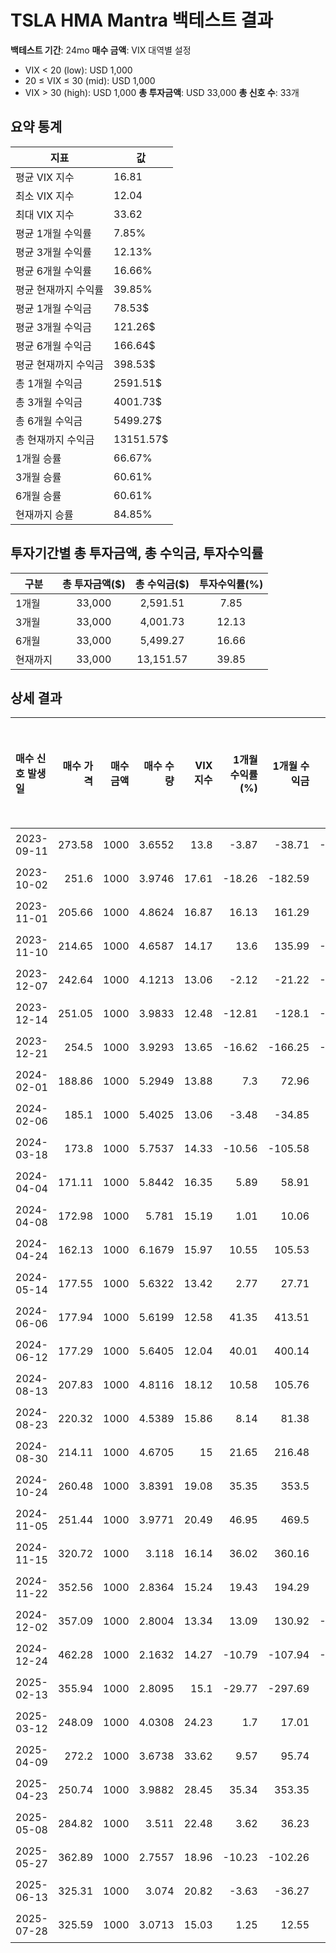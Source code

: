 # TSLA HMA Mantra 백테스트 결과

**백테스트 기간**: 24mo
**매수 금액**: VIX 대역별 설정
  - VIX < 20 (low): USD 1,000
  - 20 ≤ VIX ≤ 30 (mid): USD 1,000
  - VIX > 30 (high): USD 1,000
**총 투자금액**: USD 33,000
**총 신호 수**: 33개

## 요약 통계

| 지표 | 값 |
|------|----|
| 평균 VIX 지수 | 16.81 |
| 최소 VIX 지수 | 12.04 |
| 최대 VIX 지수 | 33.62 |
| 평균 1개월 수익률 | 7.85% |
| 평균 3개월 수익률 | 12.13% |
| 평균 6개월 수익률 | 16.66% |
| 평균 현재까지 수익률 | 39.85% |
| 평균 1개월 수익금 | 78.53$ |
| 평균 3개월 수익금 | 121.26$ |
| 평균 6개월 수익금 | 166.64$ |
| 평균 현재까지 수익금 | 398.53$ |
| 총 1개월 수익금 | 2591.51$ |
| 총 3개월 수익금 | 4001.73$ |
| 총 6개월 수익금 | 5499.27$ |
| 총 현재까지 수익금 | 13151.57$ |
| 1개월 승률 | 66.67% |
| 3개월 승률 | 60.61% |
| 6개월 승률 | 60.61% |
| 현재까지 승률 | 84.85% |

## 투자기간별 총 투자금액, 총 수익금, 투자수익률

| 구분 | 총 투자금액($) | 총 수익금($) | 투자수익률(%) |
|------|:-------------:|:------------:|:-------------:|
| 1개월 | 33,000 | 2,591.51 | 7.85 |
| 3개월 | 33,000 | 4,001.73 | 12.13 |
| 6개월 | 33,000 | 5,499.27 | 16.66 |
| 현재까지 | 33,000 | 13,151.57 | 39.85 |

## 상세 결과

| 매수 신호 발생일   |   매수 가격 |   매수 금액 |   매수 수량 |   VIX 지수 |   1개월 수익률(%) |   1개월 수익금 |   3개월 수익률(%) |   3개월 수익금 |   6개월 수익률(%) |   6개월 수익금 |   현재까지 수익률(%) |   현재까지 수익금 |   벤치마크 1개월(%) |   벤치마크 3개월(%) |   벤치마크 6개월(%) | 신호 타당성 평가   |
|:------------|--------:|--------:|--------:|---------:|-------------:|----------:|-------------:|----------:|-------------:|----------:|--------------:|-----------:|--------------:|--------------:|--------------:|:------------|
| 2023-09-11  |  273.58 |    1000 |  3.6552 |    13.8  |        -3.87 |    -38.71 |       -10.87 |   -108.71 |       -35.91 |   -359.09 |         20.5  |     205.04 |         -2.46 |          2.61 |         14.18 | 불량          |
| 2023-10-02  |  251.6  |    1000 |  3.9746 |    17.61 |       -18.26 |   -182.59 |        -1.24 |    -12.4  |       -30.13 |   -301.31 |         31.03 |     310.32 |         -1.18 |         11.23 |         22.53 | 불량          |
| 2023-11-01  |  205.66 |    1000 |  4.8624 |    16.87 |        16.13 |    161.29 |        -6.84 |    -68.41 |        -5.65 |    -56.45 |         60.3  |     603.01 |          8.42 |         16.21 |         20.73 | 불량          |
| 2023-11-10  |  214.65 |    1000 |  4.6587 |    14.17 |        13.6  |    135.99 |       -11.69 |   -116.89 |       -18.6  |   -186.02 |         53.59 |     535.87 |          4.28 |         13.2  |         17.49 | 불량          |
| 2023-12-07  |  242.64 |    1000 |  4.1213 |    13.06 |        -2.12 |    -21.22 |       -27.24 |   -272.42 |       -27.97 |   -279.71 |         35.87 |     358.7  |          2.43 |         11.32 |         15.39 | 불량          |
| 2023-12-14  |  251.05 |    1000 |  3.9833 |    12.48 |       -12.81 |   -128.1  |       -32.49 |   -324.92 |       -32.02 |   -320.22 |         31.32 |     313.19 |          1.36 |          9.44 |         13.89 | 불량          |
| 2023-12-21  |  254.5  |    1000 |  3.9293 |    13.65 |       -16.62 |   -166.25 |       -30.98 |   -309.79 |       -27.36 |   -273.64 |         29.54 |     295.39 |          1.96 |         10.07 |         15.6  | 불량          |
| 2024-02-01  |  188.86 |    1000 |  5.2949 |    13.88 |         7.3  |     72.96 |        -4.7  |    -46.97 |        17.88 |    178.76 |         74.56 |     745.6  |          4.71 |          2.29 |         10.81 | 우수          |
| 2024-02-06  |  185.1  |    1000 |  5.4025 |    13.06 |        -3.48 |    -34.85 |        -0.18 |     -1.84 |        12.19 |    121.93 |         78.11 |     781.07 |          4.1  |          4.57 |          7.92 | 양호          |
| 2024-03-18  |  173.8  |    1000 |  5.7537 |    14.33 |       -10.56 |   -105.58 |         2.42 |     24.22 |        32.5  |    325.03 |         89.69 |     896.86 |         -2.47 |          5.48 |          9.26 | 우수          |
| 2024-04-04  |  171.11 |    1000 |  5.8442 |    16.35 |         5.89 |     58.91 |        44    |    439.95 |        50.79 |    507.92 |         92.67 |     926.69 |         -0.38 |          7.57 |         10.91 | 우수          |
| 2024-04-08  |  172.98 |    1000 |  5.781  |    15.19 |         1.01 |     10.06 |        45.4  |    454.04 |        44.57 |    445.72 |         90.59 |     905.85 |         -0.28 |          7.01 |         10.55 | 우수          |
| 2024-04-24  |  162.13 |    1000 |  6.1679 |    15.97 |        10.55 |    105.53 |        51.96 |    519.65 |        34.98 |    349.84 |        103.34 |    1033.4  |          4.6  |          9.55 |         15.43 | 우수          |
| 2024-05-14  |  177.55 |    1000 |  5.6322 |    13.42 |         2.77 |     27.71 |        11.23 |    112.31 |        80.92 |    809.18 |         85.68 |     856.8  |          3.57 |          1.86 |         14.27 | 우수          |
| 2024-06-06  |  177.94 |    1000 |  5.6199 |    12.58 |        41.35 |    413.51 |        23.31 |    233.06 |        97.49 |    974.94 |         85.27 |     852.74 |          4    |          3.12 |         13.02 | 우수          |
| 2024-06-12  |  177.29 |    1000 |  5.6405 |    12.04 |        40.01 |    400.14 |        27.57 |    275.71 |       119.86 |   1198.61 |         85.95 |     859.53 |          3.58 |          1.37 |         11.65 | 우수          |
| 2024-08-13  |  207.83 |    1000 |  4.8116 |    18.12 |        10.58 |    105.76 |        68.41 |    684.07 |        74    |    739.98 |         58.63 |     586.27 |          2.97 |         10.43 |         10.89 | 우수          |
| 2024-08-23  |  220.32 |    1000 |  4.5389 |    15.86 |         8.14 |     81.38 |        54.16 |    541.58 |        63.65 |    636.54 |         49.63 |     496.35 |          1.21 |          5.57 |          9.04 | 우수          |
| 2024-08-30  |  214.11 |    1000 |  4.6705 |    15    |        21.65 |    216.48 |        55.48 |    554.76 |        35.82 |    358.18 |         53.97 |     539.75 |          1.59 |          6.2  |          5.45 | 우수          |
| 2024-10-24  |  260.48 |    1000 |  3.8391 |    19.08 |        35.35 |    353.5  |        59.36 |    593.64 |        -8.64 |    -86.42 |         26.56 |     265.65 |          2.74 |          4.76 |         -8.99 | 양호          |
| 2024-11-05  |  251.44 |    1000 |  3.9771 |    20.49 |        46.95 |    469.5  |        52.59 |    525.93 |        14.23 |    142.26 |         31.11 |     311.15 |          5.06 |          3.66 |         -1.66 | 우수          |
| 2024-11-15  |  320.72 |    1000 |  3.118  |    16.14 |        36.02 |    360.16 |        10.98 |    109.82 |         8.41 |     84.06 |          2.79 |      27.92 |          3.07 |          4.16 |          0.37 | 우수          |
| 2024-11-22  |  352.56 |    1000 |  2.8364 |    15.24 |        19.43 |    194.29 |         0.52 |      5.22 |        -5.09 |    -50.89 |         -6.49 |     -64.91 |         -0.64 |          2.48 |         -2.09 | 불량          |
| 2024-12-02  |  357.09 |    1000 |  2.8004 |    13.34 |        13.09 |    130.92 |       -17.95 |   -179.53 |        -2.98 |    -29.77 |         -7.68 |     -76.77 |         -2.74 |         -1.53 |         -2.24 | 불량          |
| 2024-12-24  |  462.28 |    1000 |  2.1632 |    14.27 |       -10.79 |   -107.94 |       -39.78 |   -397.79 |       -30.31 |   -303.11 |        -28.68 |    -286.85 |          1.3  |         -4.51 |         -1.2  | 불량          |
| 2025-02-13  |  355.94 |    1000 |  2.8095 |    15.1  |       -29.77 |   -297.69 |        -2.32 |    -23.21 |        -7.38 |    -73.79 |         -7.38 |     -73.79 |         -7.79 |         -3.64 |          4.49 | 불량          |
| 2025-03-12  |  248.09 |    1000 |  4.0308 |    24.23 |         1.7  |     17.01 |        31.44 |    314.4  |        32.89 |    328.85 |         32.89 |     328.85 |         -4.21 |          7.85 |         14.11 | 우수          |
| 2025-04-09  |  272.2  |    1000 |  3.6738 |    33.62 |         9.57 |     95.74 |         9.41 |     94.09 |        21.11 |    211.15 |         21.11 |     211.15 |          3.72 |         14.09 |         17.09 | 양호          |
| 2025-04-23  |  250.74 |    1000 |  3.9882 |    28.45 |        35.34 |    353.35 |        32.45 |    324.52 |        31.48 |    314.81 |         31.48 |     314.81 |          7.94 |         17.37 |         18.85 | 우수          |
| 2025-05-08  |  284.82 |    1000 |  3.511  |    22.48 |         3.62 |     36.23 |        12.32 |    123.2  |        15.75 |    157.49 |         15.75 |     157.49 |          5.94 |         12.03 |         12.81 | 양호          |
| 2025-05-27  |  362.89 |    1000 |  2.7557 |    18.96 |       -10.23 |   -102.26 |        -9.15 |    -91.53 |        -9.15 |    -91.53 |         -9.15 |     -91.53 |          3.71 |          7.9  |          7.9  | 불량          |
| 2025-06-13  |  325.31 |    1000 |  3.074  |    20.82 |        -3.63 |    -36.27 |         1.34 |     13.42 |         1.34 |     13.42 |          1.34 |      13.42 |          4.73 |          6.9  |          6.9  | 보통          |
| 2025-07-28  |  325.59 |    1000 |  3.0713 |    15.03 |         1.25 |     12.55 |         1.25 |     12.55 |         1.25 |     12.55 |          1.25 |      12.55 |         -0.01 |         -0.01 |         -0.01 | 양호          |